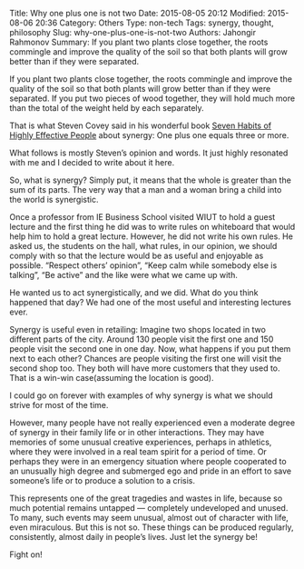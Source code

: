 Title: Why one plus one is not two
Date: 2015-08-05 20:12
Modified: 2015-08-06 20:36
Category: Others
Type: non-tech
Tags: synergy, thought, philosophy
Slug: why-one-plus-one-is-not-two
Authors: Jahongir Rahmonov
Summary: If you plant two plants close together, the roots commingle and improve the quality of the soil so that both plants will grow better than if they were separated.

If you plant two plants close together, the roots commingle and improve the quality of the soil so that both 
plants will grow better than if they were separated. If you put two pieces of wood together, they will hold much 
more than the total of the weight held by each separately.

That is what Steven Covey said in his wonderful book [Seven Habits of Highly Effective People](http://www.amazon.com/7-Habits-Highly-Effective-People/dp/0935721800)
about synergy: One plus one equals three or more.

What follows is mostly Steven’s opinion and words. It just highly resonated with me and I decided to write about 
it here.

So, what is synergy? Simply put, it means that the whole is greater than the sum of its parts. The very way that a 
man and a woman bring a child into the world is synergistic.

Once a professor from IE Business School visited WIUT to hold a guest lecture and the first thing he did was to 
write rules on whiteboard that would help him to hold a great lecture. However, he did not write his own rules. 
He asked us, the students on the hall, what rules, in our opinion, we should comply with so that the lecture would 
be as useful and enjoyable as possible. “Respect others’ opinion”, “Keep calm while somebody else is talking”, 
“Be active” and the like were what we came up with.

He wanted us to act synergistically, and we did. What do you think happened that day? We had one of the most 
useful and interesting lectures ever.

Synergy is useful even in retailing: Imagine two shops located in two different parts of the city. Around 130 
people visit the first one and 150 people visit the second one in one day. Now, what happens if you put them next 
to each other? Chances are people visiting the first one will visit the second shop too. They both will have more 
customers that they used to. That is a win-win case(assuming the location is good).

I could go on forever with examples of why synergy is what we should strive for most of the time.

However, many people have not really experienced even a moderate degree of synergy in their family life or in 
other interactions. They may have memories of some unusual creative experiences, perhaps in athletics, where they 
were involved in a real team spirit for a period of time. Or perhaps they were in an emergency situation where 
people cooperated to an unusually high degree and submerged ego and pride in an effort to save someone’s life or 
to produce a solution to a crisis.

This represents one of the great tragedies and wastes in life, because so much potential remains untapped — 
completely undeveloped and unused. To many, such events may seem unusual, almost out of character with life, 
even miraculous. But this is not so. These things can be produced regularly, consistently, almost daily in 
people’s lives. Just let the synergy be!

Fight on!